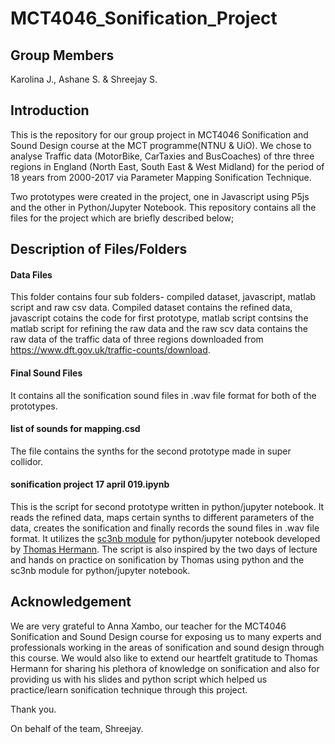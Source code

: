 # MCT4046_Sonification_Project

## Group Members
Karolina J., Ashane S. & Shreejay S.

## Introduction
This is the repository for our group project in MCT4046 Sonification and Sound Design course at the MCT programme(NTNU & UiO). We chose to analyse Traffic data (MotorBike, CarTaxies and BusCoaches) of thre three regions in England (North East, South East &  West Midland) for the period of 18 years from 2000-2017 via Parameter Mapping Sonification Technique.

Two prototypes were created in the project, one in Javascript using P5js and the other in Python/Jupyter Notebook. This repository contains all the files for the project which are briefly described below;

## Description of Files/Folders
#### Data Files
This folder contains four sub folders- compiled dataset, javascript, matlab script and raw csv data. Compiled dataset contains the refined data, javascript cotains the code for first prototype, matlab script contsins the matlab script for refining the raw data and the raw scv data contains the raw data of the traffic data of three regions downloaded from https://www.dft.gov.uk/traffic-counts/download.


#### Final Sound Files
It contains all the sonification sound files in .wav file format for both of the prototypes.

#### list of sounds for mapping.csd
The file contains the synths for the second prototype made in super collidor.

#### sonification project 17 april 019.ipynb
This is the script for second prototype written in python/jupyter notebook. It reads the refined data, maps certain synths to different parameters of the data, creates the sonification and finally records the sound files in .wav file format. It utilizes the <a href="https://github.com/thomas-hermann/sc3nb" target="_blank">sc3nb module</a> for python/jupyter notebook developed by <a href="https://sonification.de/thermann/" target="_blank">Thomas Hermann</a>. The script is also inspired by the two days of lecture and hands on practice on sonification by Thomas using python and the sc3nb module for python/jupyter notebook.

## Acknowledgement
We are very grateful to Anna Xambo, our teacher for the MCT4046 Sonification and Sound Design course for exposing us to many experts and professionals working in the areas of sonification and sound design through this course. We would also like to extend our heartfelt gratitude to Thomas Hermann for sharing his plethora of knowledge on sonification and also for providing us with his slides and python script which helped us practice/learn sonification technique through this project.

Thank you.

On behalf of the team, 
Shreejay.


